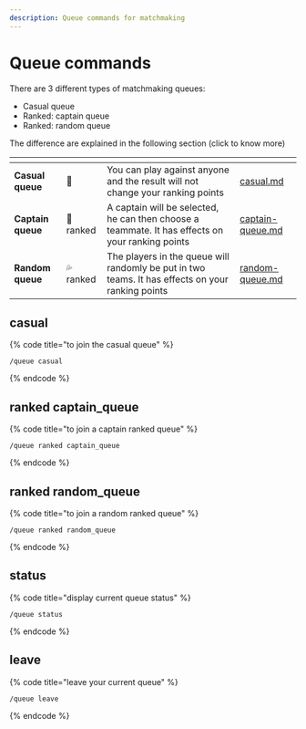 ```yaml
---
description: Queue commands for matchmaking
---
```


# Queue commands

There are 3 different types of matchmaking queues:

* Casual queue
* Ranked: captain queue
* Ranked: random queue

The difference are explained in the following section (click to know more)

<table data-view="cards"><thead><tr><th></th><th></th><th></th><th data-hidden data-card-target data-type="content-ref"></th></tr></thead><tbody><tr><td><strong>Casual queue</strong></td><td><span data-gb-custom-inline data-tag="emoji" data-code="1f389">🎉</span></td><td>You can play against anyone and the result will not change your ranking points</td><td><a href="casual.md">casual.md</a></td></tr><tr><td><strong>Captain queue</strong></td><td><span data-gb-custom-inline data-tag="emoji" data-code="1f38c">🎌</span> ranked</td><td>A captain will be selected, he can then choose a teammate. It has effects on your ranking points</td><td><a href="rank-queue/captain-queue.md">captain-queue.md</a></td></tr><tr><td><strong>Random queue</strong></td><td><span data-gb-custom-inline data-tag="emoji" data-code="1f4a6">💦</span> ranked</td><td>The players in the queue will randomly be put in two teams. It has effects on your ranking points</td><td><a href="rank-queue/random-queue.md">random-queue.md</a></td></tr></tbody></table>

## casual

{% code title="to join the casual queue" %}
```
/queue casual
```
{% endcode %}

## ranked captain\_queue

{% code title="to join a captain ranked queue" %}
```
/queue ranked captain_queue
```
{% endcode %}

## ranked random\_queue

{% code title="to join a random ranked queue" %}
```
/queue ranked random_queue
```
{% endcode %}

## status

{% code title="display current queue status" %}
```
/queue status
```
{% endcode %}

## leave

{% code title="leave your current queue" %}
```
/queue leave
```
{% endcode %}
